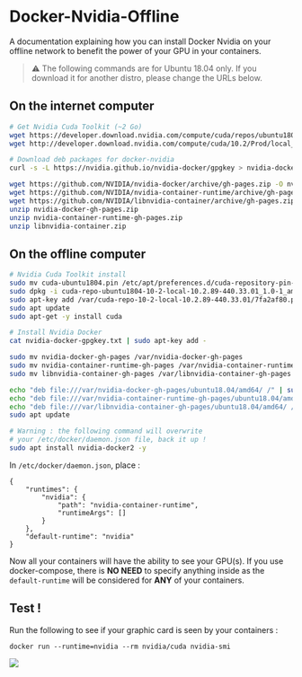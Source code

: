 # Docker-Nvidia-Offline
A documentation explaining how you can install Docker Nvidia on your offline network to benefit the power of your GPU in your containers.

> :warning: The following commands are for Ubuntu 18.04 only. If you download it for another distro, please change the URLs below.

## On the internet computer

```bash
# Get Nvidia Cuda Toolkit (~2 Go)
wget https://developer.download.nvidia.com/compute/cuda/repos/ubuntu1804/x86_64/cuda-ubuntu1804.pin
wget http://developer.download.nvidia.com/compute/cuda/10.2/Prod/local_installers/cuda-repo-ubuntu1804-10-2-local-10.2.89-440.33.01_1.0-1_amd64.deb

# Download deb packages for docker-nvidia
curl -s -L https://nvidia.github.io/nvidia-docker/gpgkey > nvidia-docker-gpgkey.txt

wget https://github.com/NVIDIA/nvidia-docker/archive/gh-pages.zip -O nvidia-docker-gh-pages.zip
wget https://github.com/NVIDIA/nvidia-container-runtime/archive/gh-pages.zip -O nvidia-container-runtime-gh-pages.zip
wget https://github.com/NVIDIA/libnvidia-container/archive/gh-pages.zip -O libnvidia-container.zip
unzip nvidia-docker-gh-pages.zip
unzip nvidia-container-runtime-gh-pages.zip
unzip libnvidia-container.zip
```

## On the offline computer

```bash
# Nvidia Cuda Toolkit install
sudo mv cuda-ubuntu1804.pin /etc/apt/preferences.d/cuda-repository-pin-600
sudo dpkg -i cuda-repo-ubuntu1804-10-2-local-10.2.89-440.33.01_1.0-1_amd64.deb
sudo apt-key add /var/cuda-repo-10-2-local-10.2.89-440.33.01/7fa2af80.pub
sudo apt update
sudo apt-get -y install cuda

# Install Nvidia Docker
cat nvidia-docker-gpgkey.txt | sudo apt-key add -

sudo mv nvidia-docker-gh-pages /var/nvidia-docker-gh-pages
sudo mv nvidia-container-runtime-gh-pages /var/nvidia-container-runtime-gh-pages
sudo mv libnvidia-container-gh-pages /var/libnvidia-container-gh-pages

echo "deb file:///var/nvidia-docker-gh-pages/ubuntu18.04/amd64/ /" | sudo tee -a /etc/apt/sources.list.d/docker-nvidia.list
echo "deb file:///var/nvidia-container-runtime-gh-pages/ubuntu18.04/amd64/ /" | sudo tee -a /etc/apt/sources.list.d/docker-nvidia.list
echo "deb file:///var/libnvidia-container-gh-pages/ubuntu18.04/amd64/ /" | sudo tee -a /etc/apt/sources.list.d/docker-nvidia.list
sudo apt update

# Warning : the following command will overwrite 
# your /etc/docker/daemon.json file, back it up !
sudo apt install nvidia-docker2 -y
```

In `/etc/docker/daemon.json`, place :

```
{
    "runtimes": {
        "nvidia": {
            "path": "nvidia-container-runtime",
            "runtimeArgs": []
        }
    },
    "default-runtime": "nvidia"
}
```

Now all your containers will have the ability to see your GPU(s). If you use docker-compose, there is **NO NEED** to specify anything inside as the `default-runtime` will be considered for **ANY** of your containers.

## Test !

Run the following to see if your graphic card is seen by your containers :

```
docker run --runtime=nvidia --rm nvidia/cuda nvidia-smi
```

<img src="https://speeload.com/uploads/wDjHwuFeUf.png"/>
